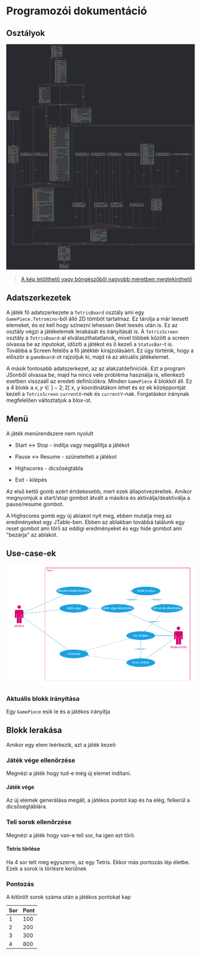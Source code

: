 # Programozói dokumentáció

## Osztályok

![](diagram.svg)

> [A kép letölthető vagy böngészőből nagyobb méretben megtekinthető](https://simonyi-my.sharepoint.com/:u:/g/personal/flyinpancake_sch_bme_hu/EfdAu9OGzxpCo86nSf3iU0IBs6NOSxZNKsGbREwWnjd3kwr)

## Adatszerkezetek

A játék fő adatszerkezete a `TetrisBoard` osztály ami egy `GamePiece.Tetromino`-ból álló 2D tömböt tartalmaz. Ez tárolja a már leesett elemeket, és ez kell hogy színezni lehessen őket leesés után is. Ez az osztály végzi a játékelemek lerakását és irányítását is. A `TetrisScreen` osztály a `TetrisBoard`-al elválaszthatatlanok, mivel többek között a screen olvassa be az inputokat, időzíti a játékot és ő kezeli a `StatusBar`-t is. Továbbá a Screen felelős a fő játéktér kirajzolásáért. Ez úgy történik, hogy a először a `gameBoard`-ot rajzoljuk ki, majd rá az aktuális játékelemet.

A másik fontosabb adatszerkezet, az az alakzatdefiníciók. Ezt a program JSonből olvassa be, majd ha nincs vele probléma használja is, ellenkező esetben visszaáll az eredeti definíciókra. Minden `GamePiece` 4 blokkól áll. Ez a 4 blokk a $x,y \in ]-2;2[$ x, y koordinátákon lehet és ez ek középpontját kezeli a `TetrisScreen` `currentX`-nek és `currentY`-nak. Forgatáskor iránynak megfelelően változtatjuk a blox-ot.

## Menü

A játék menürendszere nem nyolult

* Start <-> Stop - indítja vagy megállítja a játékot

* Pause <-> Resume - szünetelteti a játékot

* Highscores - dicsőségtábla

* Exit - kilépés

Az első kettő gomb azért értdekesebb, mert ezek állapotvezéreltek. Amikor megnyomjuk a start/stop gombot átvált a másikra és aktiválja/deaktiválja a pause/resume gombot.

A Highscores gomb egy új ablakot nyit meg, ebben mutatja meg az eredményeket egy JTable-ben. Ebben az ablakban továbbá találunk egy reset gombot ami törli az eddigi eredményeket és egy hide gombot ami "bezárja" az ablakot.

## Use-case-ek

![](usecase.png)

### Aktuális blokk irányítása

Egy `GamePiece` esik le és a játékos irányítja

## Blokk lerakása

Amikor egy elem leérkezik, azt a játék kezeli: 

### Játék vége ellenőrzése

Megnézi a játék hogy tud-e még új elemet indítani.

#### Játék vége

Az új elemek generálása megáll, a játékos pontot kap és ha elég, felkerül a dicsőségtáblára.

### Teli sorok ellenőrzése

Megnézi a játék hogy van-e teli sor, ha igen ezt törli.

#### Tetris törlése

Ha 4 sor telt meg egyszerre, az egy Tetris. Ekkor más pontozás lép életbe. Ezek a sorok is törlésre kerülnek

### Pontozás

A kitörölt sorok száma után a játékos pontokat kap

| Sor | Pont |
| --- | ---- |
| 1   | 100  |
| 2   | 200  |
| 3   | 300  |
| 4   | 800  |


